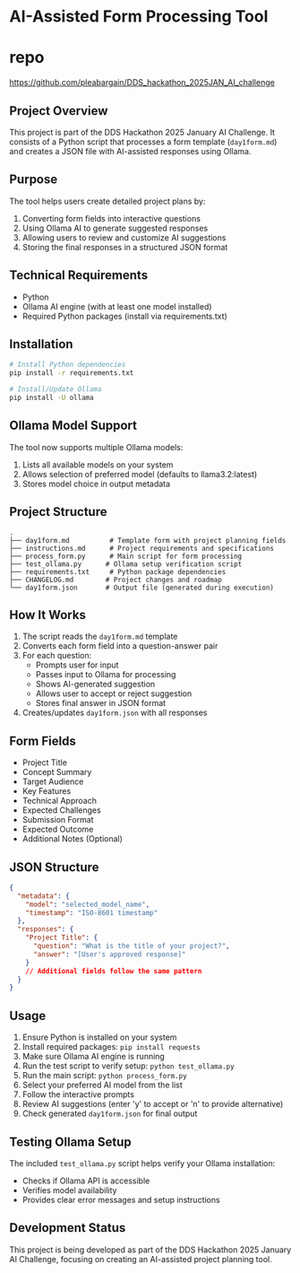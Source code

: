 # AI-Assisted Form Processing Tool

# repo
https://github.com/pleabargain/DDS_hackathon_2025JAN_AI_challenge


## Project Overview
This project is part of the DDS Hackathon 2025 January AI Challenge. It consists of a Python script that processes a form template (`day1form.md`) and creates a JSON file with AI-assisted responses using Ollama.

## Purpose
The tool helps users create detailed project plans by:
1. Converting form fields into interactive questions
2. Using Ollama AI to generate suggested responses
3. Allowing users to review and customize AI suggestions
4. Storing the final responses in a structured JSON format

## Technical Requirements
- Python
- Ollama AI engine (with at least one model installed)
- Required Python packages (install via requirements.txt)

## Installation
```bash
# Install Python dependencies
pip install -r requirements.txt

# Install/Update Ollama
pip install -U ollama
```

## Ollama Model Support
The tool now supports multiple Ollama models:
1. Lists all available models on your system
2. Allows selection of preferred model (defaults to llama3.2:latest)
3. Stores model choice in output metadata

## Project Structure
```
.
├── day1form.md          # Template form with project planning fields
├── instructions.md      # Project requirements and specifications
├── process_form.py      # Main script for form processing
├── test_ollama.py      # Ollama setup verification script
├── requirements.txt     # Python package dependencies
├── CHANGELOG.md        # Project changes and roadmap
└── day1form.json       # Output file (generated during execution)
```

## How It Works
1. The script reads the `day1form.md` template
2. Converts each form field into a question-answer pair
3. For each question:
   - Prompts user for input
   - Passes input to Ollama for processing
   - Shows AI-generated suggestion
   - Allows user to accept or reject suggestion
   - Stores final answer in JSON format
4. Creates/updates `day1form.json` with all responses

## Form Fields
- Project Title
- Concept Summary
- Target Audience
- Key Features
- Technical Approach
- Expected Challenges
- Submission Format
- Expected Outcome
- Additional Notes (Optional)

## JSON Structure
```json
{
  "metadata": {
    "model": "selected_model_name",
    "timestamp": "ISO-8601 timestamp"
  },
  "responses": {
    "Project Title": {
      "question": "What is the title of your project?",
      "answer": "[User's approved response]"
    }
    // Additional fields follow the same pattern
  }
}
```

## Usage
1. Ensure Python is installed on your system
2. Install required packages: `pip install requests`
3. Make sure Ollama AI engine is running
4. Run the test script to verify setup: `python test_ollama.py`
5. Run the main script: `python process_form.py`
6. Select your preferred AI model from the list
7. Follow the interactive prompts
8. Review AI suggestions (enter 'y' to accept or 'n' to provide alternative)
9. Check generated `day1form.json` for final output

## Testing Ollama Setup
The included `test_ollama.py` script helps verify your Ollama installation:
- Checks if Ollama API is accessible
- Verifies model availability
- Provides clear error messages and setup instructions

## Development Status
This project is being developed as part of the DDS Hackathon 2025 January AI Challenge, focusing on creating an AI-assisted project planning tool.
